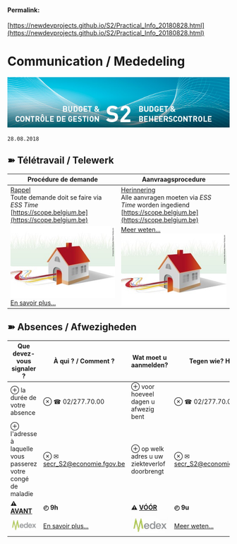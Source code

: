 <link rel="stylesheet" href="https://newdevprojects.github.io/S2/S2.css">

#### Permalink: 
[https://newdevprojects.github.io/S2/Practical_Info_20180828.html](https://newdevprojects.github.io/S2/Practical_Info_20180828.html)

# Communication / Mededeling

![](header.jpg)

	28.08.2018

## &#10173; Télétravail / Telewerk

| Procédure de demande | Aanvraagsprocedure |
| --- | --- |
| <u>Rappel</u><br>Toute demande doit se faire via *ESS Time*<br>[https://scope.belgium.be](https://scope.belgium.be) | <u>Herinnering</u><br>Alle aanvragen moeten via *ESS Time* worden ingediend<br>[https://scope.belgium.be](https://scope.belgium.be) |
| ![](telework.jpg) [En savoir plus...](http://intranet.internal.economie.fgov.be/employees/Teleworking/Teleworking/Pages/default_fr.aspx) | [Meer weten...](http://intranet.internal.economie.fgov.be/employees/Teleworking/Teleworking/Pages/default_nl.aspx) ![](telework.jpg) |

## &#10173; Absences / Afwezigheden

| Que devez-vous signaler ? | &Agrave; qui ? / Comment ? | Wat moet u aanmelden? | Tegen wie? Hoe? |
| --- | --- | --- | --- |
| &oplus; la durée de votre absence |  &otimes; &#9742; 02/277.70.00  | &oplus; voor hoeveel dagen u afwezig bent | &otimes; &#9742; 02/277.70.00 |
| &oplus; l'adresse à laquelle vous passerez votre congé de maladie | &otimes; &#9993; [secr_S2@economie.fgov.be](secr_S2@economie.fgov.be) | &oplus; op welk adres u uw ziekteverlof doorbrengt | &otimes; &#9993; [secr_S2@economie.fgov.be](secr_S2@economie.fgov.be) |
| **&#9888; <u>AVANT</u>** | **&#9716; 9h** | **&#9888; <u>V&Oacute;&Oacute;R</u>** | **&#9716; 9u** |
| ![](Medex.png) | [En savoir plus...](http://intranet.internal.economie.fgov.be/employees/Presence_absence/Illness/Pages/default_fr.aspx) | ![](Medex.png) | [Meer weten...](http://intranet.internal.economie.fgov.be/employees/Presence_absence/Illness/Pages/default_nl.aspx) |

